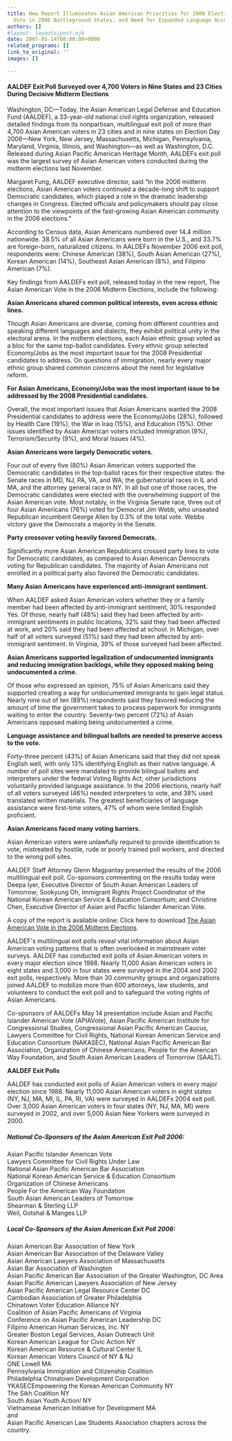 ```yaml
---
title: New Report Illuminates Asian American Priorities for 2008 Elections, Senate
  Vote in 2006 Battleground States, and Need for Expanded Language Access
authors: []
#layout: layouts/post.njk
date: 2007-05-14T00:00:00+0000
related_programs: []
link_to_original: ''
images: []

---
```

#### AALDEF Exit Poll Surveyed over 4,700 Voters in Nine States and 23 Cities During Decisive Midterm Elections

Washington, DC—Today, the Asian American Legal Defense and Education Fund (AALDEF), a 33-year-old national civil rights organization, released detailed findings from its nonpartisan, multilingual exit poll of more than 4,700 Asian American voters in 23 cities and in nine states on Election Day 2006—New York, New Jersey, Massachusetts, Michigan, Pennsylvania, Maryland, Virginia, Illinois, and Washington—as well as Washington, D.C. Released during Asian Pacific American Heritage Month, AALDEFs exit poll was the largest survey of Asian American voters conducted during the midterm elections last November.

Margaret Fung, AALDEF executive director, said “In the 2006 midterm elections, Asian American voters continued a decade-long shift to support Democratic candidates, which played a role in the dramatic leadership changes in Congress. Elected officials and policymakers should pay close attention to the viewpoints of the fast-growing Asian American community in the 2008 elections.”

According to Census data, Asian Americans numbered over 14.4 million nationwide. 38.5% of all Asian Americans were born in the U.S., and 33.7% are foreign-born, naturalized citizens. In AALDEFs November 2006 exit poll, respondents were: Chinese American (38%), South Asian American (27%), Korean American (14%), Southeast Asian American (8%), and Filipino American (7%).

Key findings from AALDEFs exit poll, released today in the new report, The Asian American Vote in the 2006 Midterm Elections, include the following:

**Asian Americans shared common political interests, even across ethnic lines.**

Though Asian Americans are diverse, coming from different countries and speaking different languages and dialects, they exhibit political unity in the electoral arena. In the midterm elections, each Asian ethnic group voted as a bloc for the same top-ballot candidates. Every ethnic group selected Economy/Jobs as the most important issue for the 2008 Presidential candidates to address. On questions of immigration, nearly every major ethnic group shared common concerns about the need for legislative reform.

**For Asian Americans, Economy/Jobs was the most important issue to be addressed by the 2008 Presidential candidates.**

Overall, the most important issues that Asian Americans wanted the 2008 Presidential candidates to address were the Economy/Jobs (28%), followed by Health Care (19%), the War in Iraq (15%), and Education (15%). Other issues identified by Asian American voters included Immigration (9%), Terrorism/Security (9%), and Moral Issues (4%).

**Asian Americans were largely Democratic voters.**

Four out of every five (80%) Asian American voters supported the Democratic candidates in the top-ballot races for their respective states: the Senate races in MD, NJ, PA, VA, and WA; the gubernatorial races in IL and MA, and the attorney general race in NY. In all but one of those races, the Democratic candidates were elected with the overwhelming support of the Asian American vote. Most notably, in the Virginia Senate race, three out of four Asian Americans (76%) voted for Democrat Jim Webb, who unseated Republican incumbent George Allen by 0.3% of the total vote. Webbs victory gave the Democrats a majority in the Senate.

**Party crossover voting heavily favored Democrats.**

Significantly more Asian American Republicans crossed party lines to vote for Democratic candidates, as compared to Asian American Democrats voting for Republican candidates. The majority of Asian Americans not enrolled in a political party also favored the Democratic candidates.

**Many Asian Americans have experienced anti-immigrant sentiment.**

When AALDEF asked Asian American voters whether they or a family member had been affected by anti-immigrant sentiment, 30% responded Yes. Of those, nearly half (48%) said they had been affected by anti-immigrant sentiments in public locations, 32% said they had been affected at work, and 20% said they had been affected at school. In Michigan, over half of all voters surveyed (51%) said they had been affected by anti-immigrant sentiment. In Virginia, 39% of those surveyed had been affected.

**Asian Americans supported legalization of undocumented immigrants and reducing immigration backlogs, while they opposed making being undocumented a crime.**

Of those who expressed an opinion, 75% of Asian Americans said they supported creating a way for undocumented immigrants to gain legal status. Nearly nine out of ten (89%) respondents said they favored reducing the amount of time the government takes to process paperwork for immigrants waiting to enter the country. Seventy-two percent (72%) of Asian Americans opposed making being undocumented a crime.

**Language assistance and bilingual ballots are needed to preserve access to the vote.**

Forty-three percent (43%) of Asian Americans said that they did not speak English well, with only 13% identifying English as their native language. A number of poll sites were mandated to provide bilingual ballots and interpreters under the federal Voting Rights Act; other jurisdictions voluntarily provided language assistance. In the 2006 elections, nearly half of all voters surveyed (46%) needed interpreters to vote, and 38% used translated written materials. The greatest beneficiaries of language assistance were first-time voters, 47% of whom were limited English proficient.

**Asian Americans faced many voting barriers.**

Asian American voters were unlawfully required to provide identification to vote, mistreated by hostile, rude or poorly trained poll workers, and directed to the wrong poll sites.

AALDEF Staff Attorney Glenn Magpantay presented the results of the 2006 multilingual exit poll. Co-sponsors commenting on the results today were Deepa Iyer, Executive Director of South Asian American Leaders of Tomorrow; Sookyung Oh, Immigrant Rights Project Coordinator of the National Korean American Service & Education Consortium; and Christine Chen, Executive Director of Asian and Pacific Islander American Vote.

A copy of the report is available online: Click here to download [The Asian American Vote in the 2006 Midterm Elections](/uploads/pdf/AALDEF2006ExitPollReportMay2007.pdf).

AALDEF's multilingual exit polls reveal vital information about Asian American voting patterns that is often overlooked in mainstream voter surveys. AALDEF has conducted exit polls of Asian American voters in every major election since 1988. Nearly 11,000 Asian American voters in eight states and 3,000 in four states were surveyed in the 2004 and 2002 exit polls, respectively. More than 30 community groups and organizations joined AALDEF to mobilize more than 600 attorneys, law students, and volunteers to conduct the exit poll and to safeguard the voting rights of Asian Americans.

Co-sponsors of AALDEFs May 14 presentation include Asian and Pacific Islander American Vote (APIAVote), Asian Pacific American Institute for Congressional Studies, Congressional Asian Pacific American Caucus, Lawyers Committee for Civil Rights, National Korean American Service and Education Consortium (NAKASEC), National Asian Pacific American Bar Association, Organization of Chinese Americans, People for the American Way Foundation, and South Asian American Leaders of Tomorrow (SAALT).

**AALDEF Exit Polls**

AALDEF has conducted exit polls of Asian American voters in every major election since 1988. Nearly 11,000 Asian American voters in eight states (NY, NJ, MA, MI, IL, PA, RI, VA) were surveyed in AALDEFs 2004 exit poll. Over 3,000 Asian American voters in four states (NY, NJ, MA, MI) were surveyed in 2002, and over 5,000 Asian New Yorkers were surveyed in 2000.

##### **National Co-Sponsors of the Asian American Exit Poll 2006:**

Asian Pacific Islander American Vote  
Lawyers Committee for Civil Rights Under Law  
National Asian Pacific American Bar Association  
National Korean American Service & Education Consortium  
Organization of Chinese Americans  
People For the American Way Foundation  
South Asian American Leaders of Tomorrow  
Shearman & Sterling LLP  
Weil, Gotshal & Manges LLP

##### **Local Co-Sponsors of the Asian American Exit Poll 2006:**

Asian American Bar Association of New York  
Asian American Bar Association of the Delaware Valley  
Asian American Lawyers Association of Massachusetts  
Asian Bar Association of Washington  
Asian Pacific American Bar Association of the Greater Washington, DC Area  
Asian Pacific American Lawyers Association of New Jersey  
Asian Pacific American Legal Resource Center DC  
Cambodian Association of Greater Philadelphia  
Chinatown Voter Education Alliance NY  
Coalition of Asian Pacific Americans of Virginia  
Conference on Asian Pacific American Leadership DC  
Filipino American Human Services, Inc. NY  
Greater Boston Legal Services, Asian Outreach Unit  
Korean American League for Civic Action NY  
Korean American Resource & Cultural Center IL  
Korean American Voters Council of NY & NJ  
ONE Lowell MA  
Pennsylvania Immigration and Citizenship Coalition  
Philadelphia Chinatown Development Corporation  
YKASECEmpowering the Korean American Community NY  
The Sikh Coalition NY  
South Asian Youth Action! NY  
Vietnamese American Initiative for Development MA  
and  
Asian Pacific American Law Students Association chapters across the country.